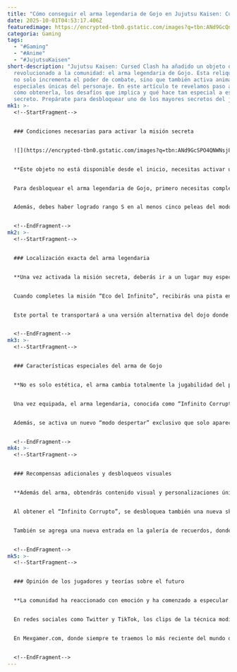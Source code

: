 ```yaml
---
title: "Cómo conseguir el arma legendaria de Gojo en Jujutsu Kaisen: Cursed Clash  "
date: 2025-10-01T04:53:17.406Z
featuredimage: https://encrypted-tbn0.gstatic.com/images?q=tbn:ANd9GcQn-RWC3eSrW1uvlQ1iZZ7Irxll7innCrtyCg&s
categoria: Gaming
tags:
  - "#Gaming"
  - "#Anime"
  - "#JujutsuKaisen"
short-description: "Jujutsu Kaisen: Cursed Clash ha añadido un objeto que ha
  revolucionado a la comunidad: el arma legendaria de Gojo. Esta reliquia oculta
  no solo incrementa el poder de combate, sino que también activa animaciones
  especiales únicas del personaje. En este artículo te revelamos paso a paso
  cómo obtenerla, los desafíos que implica y qué hace tan especial a este ítem
  secreto. Prepárate para desbloquear uno de los mayores secretos del juego."
mk1: >-
  <!--StartFragment-->


  ### Condiciones necesarias para activar la misión secreta


  ![](https://encrypted-tbn0.gstatic.com/images?q=tbn:ANd9GcSPO4QNWNsj8Yo0xFbJkHQH82ECMJMvm2rhDg&s)


  **Este objeto no está disponible desde el inicio, necesitas activar una cadena específica de eventos.**


  Para desbloquear el arma legendaria de Gojo, primero necesitas completar el modo historia en dificultad “Extrema”. Esto desbloqueará una nueva sección del menú llamada “Desafíos Malditos”, donde se encuentran misiones adicionales no disponibles en la primera partida. Una de esas misiones, llamada “Eco del Infinito”, es la clave para conseguir el arma.


  Además, debes haber logrado rango S en al menos cinco peleas del modo historia. Estas condiciones pueden parecer exigentes, pero son esenciales para activar la secuencia de eventos que te llevará a esta poderosa arma. Sin cumplirlas, el juego simplemente no te mostrará la misión especial necesaria.


  <!--EndFragment-->
mk2: >-
  <!--StartFragment-->


  ### Localización exacta del arma legendaria


  **Una vez activada la misión secreta, deberás ir a un lugar muy específico para reclamar la reliquia.**


  Cuando completes la misión “Eco del Infinito”, recibirás una pista en forma de escena oculta donde Gojo habla con Geto sobre un “punto de retorno prohibido”. Esto se refiere al escenario “Santuario de la Montaña”, pero solo aparece de noche en el modo libre. Debes seleccionar este escenario y vencer a todos los enemigos con técnicas definitivas para que se active un portal oculto.


  Este portal te transportará a una versión alternativa del dojo donde entrenó Gojo. Allí, aparecerá una versión ilusoria de Toji Fushiguro como jefe opcional. Si logras derrotarlo sin usar objetos curativos, el arma legendaria aparecerá flotando en el centro del dojo y podrás reclamarla directamente.


  <!--EndFragment-->
mk3: >-
  <!--StartFragment-->


  ### Características especiales del arma de Gojo


  **No es solo estética, el arma cambia totalmente la jugabilidad del personaje.**


  Una vez equipada, el arma legendaria, conocida como “Infinito Corrupto”, modifica tres de las técnicas especiales de Gojo, dándoles nuevos efectos visuales, daño aumentado y diálogos únicos. Por ejemplo, su técnica “Rendición Violeta” ahora genera una cinemática extendida en la que Gojo desata su poder sin limitaciones.


  Además, se activa un nuevo “modo despertar” exclusivo que solo aparece con esta arma equipada. En este modo, Gojo puede evadir automáticamente un ataque mortal una vez por combate, haciendo honor a su habilidad de manipular el espacio-tiempo. Todo esto la convierte en el objeto más poderoso y buscado del juego hasta ahora.


  <!--EndFragment-->
mk4: >-
  <!--StartFragment-->


  ### Recompensas adicionales y desbloqueos visuales


  **Además del arma, obtendrás contenido visual y personalizaciones únicas.**


  Al obtener el “Infinito Corrupto”, se desbloquea también una nueva skin alternativa para Gojo: una versión con vendas negras en los ojos y una capa ceremonial del clan Gojo. Esta skin solo está disponible con el arma equipada y no puede comprarse ni desbloquearse de otra forma.


  También se agrega una nueva entrada en la galería de recuerdos, donde podrás ver una escena especial entre Gojo y Nanami que expande el lore del juego. Los fans del anime han elogiado este contenido adicional como uno de los mejores añadidos por su valor narrativo y visual.


  <!--EndFragment-->
mk5: >-
  <!--StartFragment-->


  ### Opinión de los jugadores y teorías sobre el futuro


  **La comunidad ha reaccionado con emoción y ha comenzado a especular sobre más secretos.**


  En redes sociales como Twitter y TikTok, los clips de la técnica modificada de Gojo se han vuelto virales, con miles de jugadores mostrando sus estrategias para obtener el arma legendaria. Muchos han comenzado a teorizar que esta es solo la primera de varias reliquias ocultas planeadas para futuras actualizaciones.


  En Mexgamer.com, donde siempre te traemos lo más reciente del mundo del anime y videojuegos, hemos seguido de cerca esta noticia. Todo apunta a que el éxito del arma legendaria podría abrir la puerta a un evento multijugador especial o un modo historia alternativo centrado en el pasado de Gojo. Habrá que estar atentos a las próximas actualizaciones.


  <!--EndFragment-->
---
```

